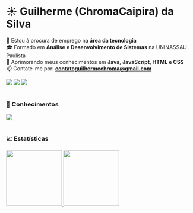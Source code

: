 # ☀️ Guilherme (ChromaCaipira) da Silva

🔭 Estou à procura de emprego na **área da tecnologia** </br>
🎓 Formado em **Análise e Desenvolvimento de Sistemas** na UNINASSAU Paulista </br>
🧠 Aprimorando meus conhecimentos em **Java, JavaScript, HTML e CSS** </br>
📫 Contate-me por: <a href="mailto:contatoguilhermechroma@gmail.com">**contatoguilhermechroma@gmail.com**</a> </br>

<div>
  <a href="https://www.youtube.com/channel/UCMhVo-5FyMq1nyfgyHLmG-g" target="_blank"><img src="https://img.shields.io/badge/YouTube-FF0000?style=for-the-badge&logo=youtube&logoColor=white" target="_blank"></a>
  <a href = "mailto:contatoguilhermechroma@gmail.com"><img src="https://img.shields.io/badge/-Gmail-%23333?style=for-the-badge&logo=gmail&logoColor=white" target="_blank"></a>
  <a href="https://www.linkedin.com/in/guilherme-chroma/" target="_blank"><img src="https://img.shields.io/badge/-LinkedIn-%230077B5?style=for-the-badge&logo=linkedin&logoColor=white" target="_blank"></a>
</div>

#

### 🧗 Conhecimentos
<a href="https://skillicons.dev">
  <img src="https://skillicons.dev/icons?i=js,html,css,java,kotlin,py,androidstudio,vscode,linux"/>
</a>
<br>

#

### 📈 Estatísticas
<div>
  <a href="https://github.com/ChromaCaipira/">
  <img height="150em" src="https://github-readme-stats.vercel.app/api?username=ChromaCaipira&show_icons=true&theme=react&count_private=true&hide_title=true&include_all_commits=true" />
  <img height="150em" src="https://github-readme-stats.vercel.app/api/top-langs/?username=ChromaCaipira&layout=compact&langs_count=6&theme=react"/>
</div>
